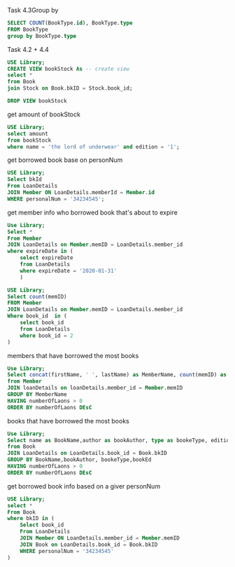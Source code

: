 Task 4.3Group by
```sql
SELECT COUNT(BookType.id), BookType.type
FROM BookType
group by BookType.type
```

Task 4.2 + 4.4 
```sql
USE Library;
CREATE VIEW bookStock As -- create view
select * 
from Book
join Stock on Book.bkID = Stock.book_id;

DROP VIEW bookStock
```

get amount of bookStock
```sql
USE Library;
select amount
from bookStock
where name = 'the lord of underwear' and edition = '1';
```

get borrowed book base on personNum
```sql
USE Library;
Select bkId
From LoanDetails
JOIN Member ON LoanDetails.memberId = Member.id
WHERE personalNum = '34234545';
```

get member info who borrowed book that's about to expire
``` sql
Use Library;
Select *
From Member
JOIN LoanDetails on Member.memID = LoanDetails.member_id
where expireDate in (
	select expireDate
    from LoanDetails
	where expireDate = '2020-01-31'
    )
```

``` sql
USE Library;
Select count(memID)
FROM Member
JOIN LoanDetails on Member.memID = LoanDetails.member_id
Where book_id  in (
	select book_id
    from LoanDetails
    where book_id = 2
)
```

members that have borrowed the most books
``` sql
Use Library;
Select concat(firstName, ' ', lastName) as MemberName, count(memID) as numberOfLaons
from Member
JOIN loanDetails on loanDetails.member_id = Member.memID
GROUP BY MemberName
HAVING numberOfLaons > 0
ORDER BY numberOfLaons DEsC

```
books that have borrowed the most books
``` sql
Use Library;
Select name as BookName,author as bookAuthor, type as bookeType, edition as bookEd ,count(bkID) as numberOfLaons
from Book
JOIN LoanDetails on LoanDetails.book_id = Book.bkID
GROUP BY BookName,bookAuthor, bookeType,bookEd
HAVING numberOfLaons > 0
ORDER BY numberOfLaons DEsC

```
get borrowed book info based on a giver personNum
``` sql
USE Library;
select *
From Book
where bkID in (
	Select book_id
	From LoanDetails
	JOIN Member ON LoanDetails.member_id = Member.memID
	JOIN Book on LoanDetails.book_id = Book.bkID
	WHERE personalNum = '34234545'
)

```
